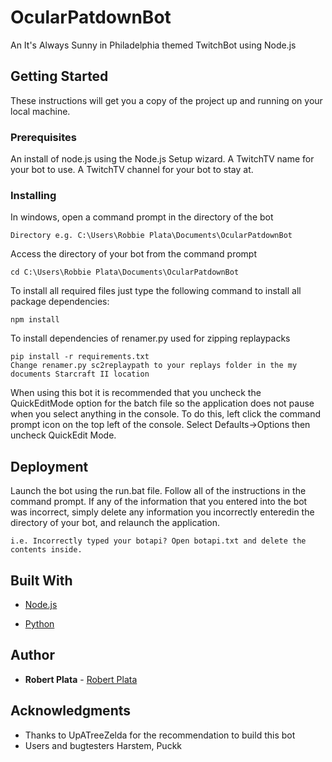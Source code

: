 # OcularPatdownBot
An It's Always Sunny in Philadelphia themed TwitchBot using Node.js

## Getting Started

These instructions will get you a copy of the project up and running on your local machine.

### Prerequisites

An install of node.js using the Node.js Setup wizard.
A TwitchTV name for your bot to use.
A TwitchTV channel for your bot to stay at.

### Installing
In windows, open a command prompt in the directory of the bot
```
Directory e.g. C:\Users\Robbie Plata\Documents\OcularPatdownBot
```
Access the directory of your bot from the command prompt
```
cd C:\Users\Robbie Plata\Documents\OcularPatdownBot
```
To install all required files just type the following command to install all package dependencies:
```
npm install
```
To install dependencies of renamer.py used for zipping replaypacks
```
pip install -r requirements.txt
Change renamer.py sc2replaypath to your replays folder in the my documents Starcraft II location
```

When using this bot it is recommended that you uncheck the QuickEditMode option for the batch file so the application does not pause when you select anything in the console. To do this, left click the command prompt icon on the top left of the console. Select Defaults->Options then uncheck QuickEdit Mode.
## Deployment

Launch the bot using the run.bat file.
Follow all of the instructions in the command prompt.
If any of the information that you entered into the bot
was incorrect, simply delete any information you incorrectly enteredin the directory 
of your bot, and relaunch the application.
```
i.e. Incorrectly typed your botapi? Open botapi.txt and delete the contents inside.
```
## Built With

* [Node.js](https://nodejs.org/en/)

* [Python](https://www.python.org/)

## Author

* **Robert Plata** - [Robert Plata](https://github.com/robbieplata)

## Acknowledgments

* Thanks to UpATreeZelda for the recommendation to build this bot
* Users and bugtesters
Harstem, Puckk
